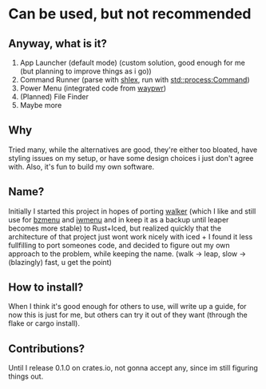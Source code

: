 # Can be used, but not recommended

## Anyway, what is it?
1. App Launcher (default mode) (custom solution, good enough for me (but planning to improve things as i go))
2. Command Runner (parse with [shlex](https://docs.rs/shlex/), run with [std::process:Command](https://doc.rust-lang.org/std/process/struct.Command.html))
3. Power Menu (integrated code from [waypwr](https://github.com/tukanoidd/waypwr))
4. (Planned) File Finder
5. Maybe more

## Why
Tried many, while the alternatives are good, they're either too bloated, have
styling issues on my setup, or have some design choices i just don't agree with.
Also, it's fun to build my own software.

## Name?
Initially I started this project in hopes of porting [walker](https://github.com/abenz1267/walker) 
(which I like and still use for [bzmenu](https://github.com/e-tho/bzmenu) and [iwmenu](https://github.com/e-tho/iwmenu) and in keep it as a backup until leaper becomes more stable) 
to Rust+Iced, but realized quickly that the architecture of that project just wont work nicely with iced + I found it less fullfilling to port someones code, and decided to figure
out my own approach to the problem, while keeping the name. (walk -> leap, slow -> (blazingly) fast, u get the point)

## How to install?
When I think it's good enough for others to use, will write up a guide,
for now this is just for me, but others can try it out of they want (through the flake or cargo install).

## Contributions?
Until I release 0.1.0 on crates.io, not gonna accept any, since im still
figuring things out.
